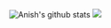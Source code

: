 <!--
**AnishGDev/AnishGDev** is a ✨ _special_ ✨ repository because its `README.md` (this file) appears on your GitHub profile.

Here are some ideas to get you started:

- 🔭 I’m currently working on ...
- 🌱 I’m currently learning ...
- 👯 I’m looking to collaborate on ...
- 🤔 I’m looking for help with ...
- 💬 Ask me about ...
- 📫 How to reach me: ...
- 😄 Pronouns: ...
- ⚡ Fun fact: ...
-->
![Anish's github stats](https://github-readme-stats.vercel.app/api?username=AnishGDev&show_icons=true&title_color=fff&icon_color=79ff97&text_color=9f9f9f&bg_color=151515) ![](https://media1.giphy.com/media/LmNwrBhejkK9EFP504/giphy.gif) 
